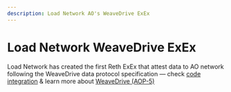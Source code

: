 ```yaml
---
description: Load Network AO's WeaveDrive ExEx
---
```


# Load Network WeaveDrive ExEx

Load Network has created the first Reth ExEx that attest data to AO network following the WeaveDrive data protocol specification — check [code integration](https://github.com/weaveVM/wvm-reth/blob/main/wvm-apps/wvm-exexed/crates/reth-exexed/src/exex/ar_actor.rs#L299) & learn more about [WeaveDrive (AOP-5)](https://hackmd.io/@ao-docs/H1JK_WezR)
